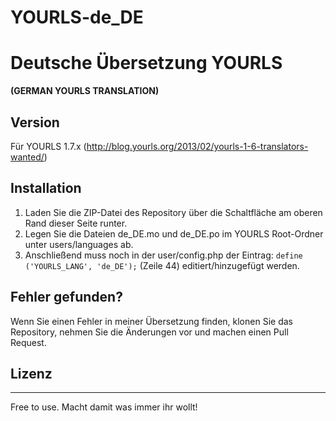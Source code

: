 YOURLS-de_DE
============

# Deutsche Übersetzung YOURLS
**(GERMAN YOURLS TRANSLATION)**

## Version

Für YOURLS 1.7.x (http://blog.yourls.org/2013/02/yourls-1-6-translators-wanted/)


## Installation

1) Laden Sie die ZIP-Datei des Repository über die Schaltfläche am oberen Rand dieser Seite runter.
2) Legen Sie die Dateien de_DE.mo und de_DE.po im YOURLS Root-Ordner unter users/languages ab.
3) Anschließend muss noch in der user/config.php der Eintrag: `define ('YOURLS_LANG', 'de_DE');` (Zeile 44) editiert/hinzugefügt werden.

## Fehler gefunden?
Wenn Sie einen Fehler in meiner Übersetzung finden, klonen Sie das Repository, nehmen Sie die Änderungen vor und machen einen Pull Request.

## Lizenz
--------
Free to use. Macht damit was immer ihr wollt!
